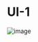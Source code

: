 # UI-1
![image](https://user-images.githubusercontent.com/69361351/175836923-6f341550-a177-44a0-aec6-a5be87479687.png)


